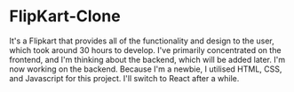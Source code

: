 # FlipKart-Clone
It's a Flipkart that provides all of the functionality and design to the user, which took around 30 hours to develop. I've primarily concentrated on the frontend, and I'm thinking about the backend, which will be added later. I'm now working on the backend. Because I'm a newbie, I utilised HTML, CSS, and Javascript for this project. I'll switch to React after a while.
